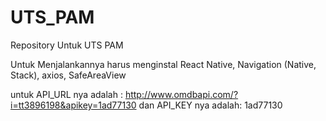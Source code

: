 # UTS_PAM
Repository Untuk UTS PAM

Untuk Menjalankannya harus menginstal React Native, Navigation (Native, Stack), axios, SafeAreaView

untuk API_URL nya adalah : http://www.omdbapi.com/?i=tt3896198&apikey=1ad77130
dan API_KEY nya adalah: 1ad77130
